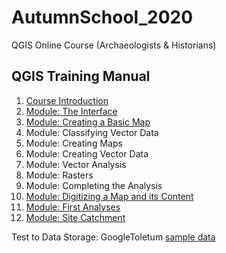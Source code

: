 # AutumnSchool_2020
QGIS Online Course (Archaeologists &amp; Historians)
## QGIS Training Manual
1. [Course Introduction](https://github.com/Toletum-Network/AutumnSchool_2020/blob/master/Training_Manual/1.%20Course%20Introduction.md)
2. [Module: The Interface](https://github.com/Toletum-Network/AutumnSchool_2020/blob/master/Training_Manual/2.%20Module:_The_Interface.md)
3. [Module: Creating a Basic Map](https://github.com/Toletum-Network/AutumnSchool_2020/blob/master/Training_Manual/3.%20Module:_Creating_a_Basic_Map.md)
4. Module: Classifying Vector Data
5. Module: Creating Maps
6. Module: Creating Vector Data
7. Module: Vector Analysis
8. Module: Rasters
9. Module: Completing the Analysis
10. [Module: Digitizing a Map and its Content](https://github.com/Toletum-Network/AutumnSchool_2020/blob/master/Training_Manual/10.%20Module:_Digitizing_a_Map_and_its_Content.md)
11. [Module: First Analyses](https://github.com/Toletum-Network/AutumnSchool_2020/blob/master/Training_Manual/11.%20Module:_First_Analyses.md)
12. [Module: Site Catchment](https://github.com/Toletum-Network/AutumnSchool_2020/blob/master/Training_Manual/12.%20Module:_Site_Catchment.md)


Test to Data Storage: GoogleToletum [sample data](https://drive.google.com/drive/folders/1AlBkPg3Aa8Mpv_AXBNMmpuoK_nqtRE5G)
